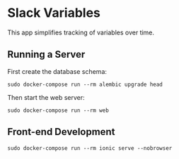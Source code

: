 # Slack Variables

This app simplifies tracking of variables over time.


## Running a Server

First create the database schema:

```
sudo docker-compose run --rm alembic upgrade head
```

Then start the web server:

```
sudo docker-compose run --rm web
```

## Front-end Development


```
sudo docker-compose run --rm ionic serve --nobrowser
```
